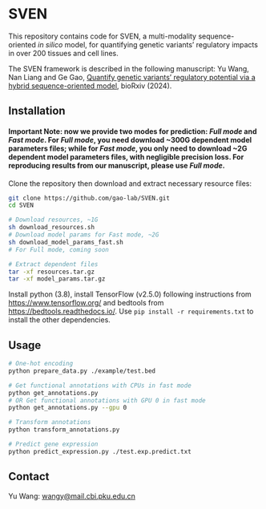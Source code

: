 # SVEN
This repository contains code for SVEN, a multi-modality sequence-oriented <i>in silico</i> model, for quantifying genetic variants’ regulatory impacts in over 200 tissues and cell lines.

The SVEN framework is described in the following manuscript: Yu Wang, Nan Liang and Ge Gao, [Quantify genetic variants’ regulatory potential via a hybrid sequence-oriented model](https://www.biorxiv.org/content/10.1101/2024.03.28.587115v1), bioRxiv (2024).


## Installation

#### Important Note: now we provide two modes for prediction: <i>Full mode</i> and <i>Fast mode</i>. For <i>Full mode</i>, you need download ~300G dependent model parameters files; while for <i>Fast mode</i>, you only need to download ~2G dependent model parameters files, with negligible precision loss. For reproducing results from our manuscript, please use <i>Full mode</i>.

Clone the repository then download and extract necessary resource files:
```bash
git clone https://github.com/gao-lab/SVEN.git
cd SVEN

# Download resources, ~1G
sh download_resources.sh
# Download model params for Fast mode, ~2G
sh download_model_params_fast.sh
# For Full mode, coming soon

# Extract dependent files
tar -xf resources.tar.gz
tar -xf model_params.tar.gz
```
Install python (3.8), install TensorFlow (v2.5.0) following instructions from https://www.tensorflow.org/ and bedtools from https://bedtools.readthedocs.io/. Use `pip install -r requirements.txt` to install the other dependencies.

## Usage

```bash
# One-hot encoding
python prepare_data.py ./example/test.bed

# Get functional annotations with CPUs in fast mode
python get_annotations.py
# OR Get functional annotations with GPU 0 in fast mode
python get_annotations.py --gpu 0

# Transform annotations
python transform_annotations.py

# Predict gene expression
python predict_expression.py ./test.exp.predict.txt
```

## Contact
Yu Wang: [wangy@mail.cbi.pku.edu.cn](mailto:wangy@mail.cbi.pku.edu.cn)
